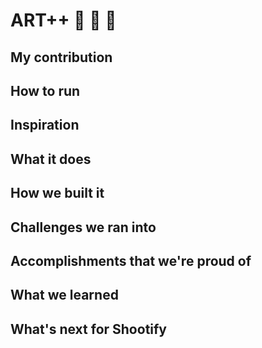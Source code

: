 # ART++ :art: :moyai: :statue_of_liberty:

## My contribution



## How to run



## Inspiration



## What it does


## How we built it


## Challenges we ran into


## Accomplishments that we're proud of


## What we learned


## What's next for Shootify


